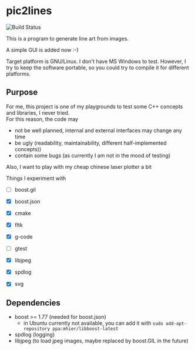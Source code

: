 # pic2lines

![Build Status](https://github.com/sstiller/pic2lines/actions/workflows/ci.yml/badge.svg)

This is a program to generate line art from images.

A simple GUI is added now :-)

Target platform is GNU/Linux. I don't have MS Windows to test. However, I try to keep the software portable, so you could try to compile it for different platforms.


## Purpose
For me, this project is one of my playgrounds to test some C++ concepts and libraries, I never tried.  
For this reason, the code may
* not be well planned, internal and external interfaces may change any time
* be ugly (readability, maintainability, different half-implemented concepts))
* contain some bugs (as currently I am not in the mood of testing)   

Also, I want to play with my cheap chinese laser plotter a bit

Things I experiment with
* [ ] boost.gil
* [x] boost.json
* [x] cmake
* [x] fltk
* [x] g-code
* [ ] gtest
* [x] libjpeg
* [x] spdlog
* [x] svg


## Dependencies
* boost >= 1.77 (needed for boost.json)
   * in Ubuntu currently not available, you can add it with `sudo add-apt-repository ppa:mhier/libboost-latest`
* spdlog (logging)
* libjpeg (to load jpeg images, maybe replaced by boost.GIL in the future)


